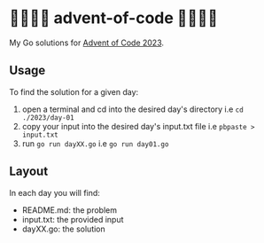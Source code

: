 # 🎄💩🇪🇸 advent-of-code 🎄💩🇪🇸

My Go solutions for [Advent of Code 2023](https://adventofcode.com/2023).
## Usage

To find the solution for a given day:

1. open a terminal and cd into the desired day's directory i.e `cd ./2023/day-01`
2. copy your input into the desired day's input.txt file i.e `pbpaste > input.txt`
3. run `go run dayXX.go` i.e `go run day01.go`

## Layout

In each day you will find:
- README.md: the problem
- input.txt: the provided input
- dayXX.go: the solution
